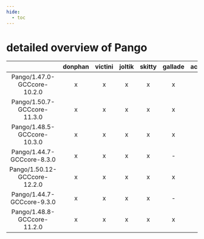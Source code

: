 ```yaml
---
hide:
  - toc
---
```


detailed overview of Pango
==========================

| |donphan|victini|joltik|skitty|gallade|accelgor|swalot|doduo|
| :---: | :---: | :---: | :---: | :---: | :---: | :---: | :---: | :---: |
|Pango/1.47.0-GCCcore-10.2.0|x|x|x|x|x|x|x|x|
|Pango/1.50.7-GCCcore-11.3.0|x|x|x|x|x|x|x|x|
|Pango/1.48.5-GCCcore-10.3.0|x|x|x|x|x|x|x|x|
|Pango/1.44.7-GCCcore-8.3.0|x|x|x|x|-|x|x|x|
|Pango/1.50.12-GCCcore-12.2.0|x|x|x|x|x|x|x|x|
|Pango/1.44.7-GCCcore-9.3.0|x|x|x|x|-|-|x|x|
|Pango/1.48.8-GCCcore-11.2.0|x|x|x|x|x|x|x|x|
